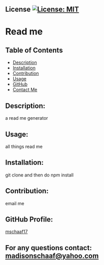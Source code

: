 

## License [![License: MIT](https://img.shields.io/badge/License-MIT-yellow.svg)](https://opensource.org/licenses/MIT)

# Read me
## Table of Contents
* [Description](#description:)
* [Installation](#installation:)
* [Contribution](#contribution:)
* [Usage](#Usage:)
* [GitHub](#github-profile)
* [Contact Me](#for-any-questions-contact)

## Description:
a read me generator

## Usage:
all things read me
## Installation:
git clone and then do npm install
## Contribution:
email me

## GitHub Profile:
[mschaaf17](https://github.com/mschaaf17)
## For any questions contact: madisonschaaf@yahoo.com


